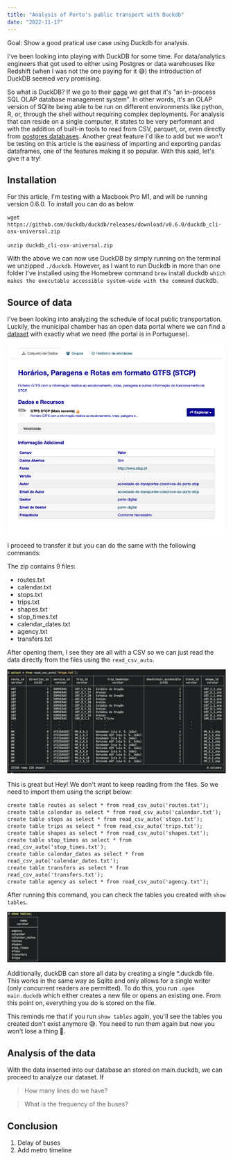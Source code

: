 ```yaml
---
title: "Analysis of Porto's public transport with Duckdb"
date: "2022-11-17"
---
```


Goal: Show a good pratical use case using Duckdb for analysis.

I've been looking into playing with DuckDB for some time. For data/analytics engineers that got used to either using Postgres or data warehouses like Redshift (when I was not the one paying for it 😅) the introduction of DuckDB seemed very promising.

So what is DuckDB? If we go to their [page](https://duckdb.org/) we get that it's "an in-process SQL OLAP database management system". In other words, it's an OLAP version of SQlite being able to be run on different environments like python, R, or, through the shell without requiring complex deployments. For analysis that can reside on a single computer, it states to be very performant and with the addition of built-in tools to read from CSV, parquet, or, even directly from [postgres databases](https://duckdb.org/docs/extensions/postgres_scanner.html). Another great feature I'd like to add but we won't be testing on this article is the easiness of importing and exporting pandas dataframes, one of the features making it so popular. With this said, let's give it a try!

## Installation

For this article, I'm testing with a Macbook Pro M1, and will be running version 0.6.0. To install you can do as below

```shell
wget https://github.com/duckdb/duckdb/releases/download/v0.6.0/duckdb_cli-osx-universal.zip

unzip duckdb_cli-osx-universal.zip

```

With the above we can now use DuckDB by simply running on the terminal we unzipped `./duckdb`. However, as I want to run Duckdb in more than one folder I've installed using the Homebrew command `brew` install duckdb `which makes the executable accessible system-wide with the command` duckdb.

## Source of data

I've been looking into analyzing the schedule of local public transportation. Luckily, the municipal chamber has an open data portal where we can find a [dataset](https://opendata.porto.digital/dataset/horarios-paragens-e-rotas-em-formato-gtfs-stcp) with exactly what we need (the portal is in Portuguese).

![](images/2022-11-17-17-14-32.png)

I proceed to transfer it but you can do the same with the following commands:

The zip contains 9 files:

- routes.txt
- calendar.txt
- stops.txt
- trips.txt
- shapes.txt
- stop_times.txt
- calendar_dates.txt
- agency.txt
- transfers.txt

After opening them, I see they are all with a CSV so we can just read the data directly from the files using the `read_csv_auto`.

![](images/2022-11-17-17-30-59.png)

This is great but Hey! We don't want to keep reading from the files. So we need to import them using the script below:

```sql{numberLines: true}
create table routes as select * from read_csv_auto('routes.txt');
create table calendar as select * from read_csv_auto('calendar.txt');
create table stops as select * from read_csv_auto('stops.txt');
create table trips as select * from read_csv_auto('trips.txt');
create table shapes as select * from read_csv_auto('shapes.txt');
create table stop_times as select * from read_csv_auto('stop_times.txt');
create table calendar_dates as select * from read_csv_auto('calendar_dates.txt');
create table transfers as select * from read_csv_auto('transfers.txt');
create table agency as select * from read_csv_auto('agency.txt');
```

After running this command, you can check the tables you created with `show tables`.

![show tables](images/2022-11-17-17-54-40.png)

Additionally, duckDB can store all data by creating a single \*.duckdb file. This works in the same way as Sqlite and only allows for a single writer (only concurrent readers are permitted). To do this, you run `.open main.duckdb` which either creates a new file or opens an existing one. From this point on, everything you do is stored on the file.

This reminds me that if you run `show tables` again, you'll see the tables you created don't exist anymore 😅. You need to run them again but now you won't lose a thing 🙂.

## Analysis of the data

With the data inserted into our database an stored on main.duckdb, we can proceed to analyze our dataset. If

> How many lines do we have?

> What is the frequency of the buses?

## Conclusion

1.  Delay of buses
2.  Add metro timeline

